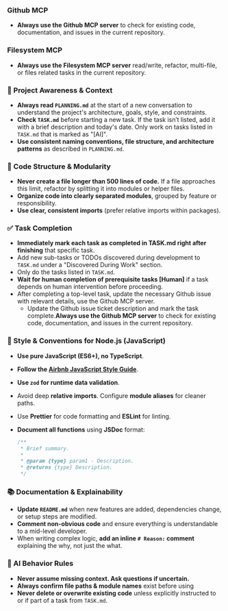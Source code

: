 
### Github MCP
- **Always use the Github MCP server** to check for existing code, documentation, and issues in the current repository.

### Filesystem  MCP
- **Always use the Filesystem MCP server** read/write, refactor, multi-file, or files related tasks in the current repository.

### 🔄 Project Awareness & Context
- **Always read `PLANNING.md`** at the start of a new conversation to understand the project's architecture, goals, style, and constraints.
- **Check `TASK.md`** before starting a new task. If the task isn’t listed, add it with a brief description and today's date. Only work on tasks listed in `TASK.md` that is marked as "[AI]".
- **Use consistent naming conventions, file structure, and architecture patterns** as described in `PLANNING.md`.

### 🧱 Code Structure & Modularity
- **Never create a file longer than 500 lines of code.** If a file approaches this limit, refactor by splitting it into modules or helper files.
- **Organize code into clearly separated modules**, grouped by feature or responsibility.
- **Use clear, consistent imports** (prefer relative imports within packages).

### ✅ Task Completion
- **Immediately mark each task as completed in TASK.md right after finishing** that specific task.
- Add new sub-tasks or TODOs discovered during development to `TASK.md` under a "Discovered During Work" section.
- Only do the tasks listed in `TASK.md`.
- **Wait for human completion of prerequisite tasks [Human]** if a task depends on human intervention before proceeding.
- After completing a top-level task, update the necessary Github issue with relevant details, use the Github MCP server.
  - Update the Github issue ticket description and mark the task complete.**Always use the Github MCP server** to check for existing code, documentation, and issues in the current repository.

### 📎 Style & Conventions for Node.js (JavaScript)
* **Use pure JavaScript (ES6+), no TypeScript**.
* **Follow the [Airbnb JavaScript Style Guide](https://github.com/airbnb/javascript)**.
* **Use `zod` for runtime data validation**.
* Avoid deep **relative imports**. Configure **module aliases** for cleaner paths.
* Use **Prettier** for code formatting and **ESLint** for linting.
* **Document all functions** using **JSDoc** format:

  ```js
  /**
   * Brief summary.
   *
   * @param {type} param1 - Description.
   * @returns {type} Description.
   */
  ```

### 📚 Documentation & Explainability
- **Update `README.md`** when new features are added, dependencies change, or setup steps are modified.
- **Comment non-obvious code** and ensure everything is understandable to a mid-level developer.
- When writing complex logic, **add an inline `# Reason:` comment** explaining the why, not just the what.

### 🧠 AI Behavior Rules
- **Never assume missing context. Ask questions if uncertain.**
- **Always confirm file paths & module names** exist before using
- **Never delete or overwrite existing code** unless explicitly instructed to or if part of a task from `TASK.md`.

